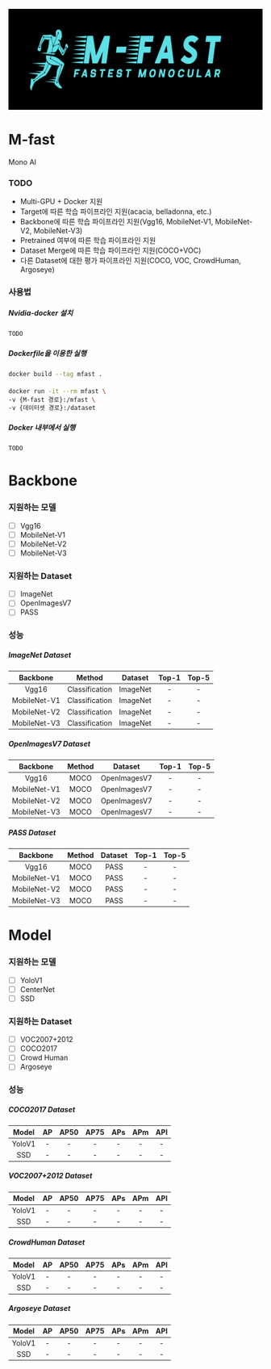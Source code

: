 <p align="center"><img src="./images/M-FastLogo.png" width="700px" height="200px" title="M-Fast Logo"/></p>

# M-fast
Mono AI 

### TODO
- Multi-GPU + Docker 지원
- Target에 따른 학습 파이프라인 지원(acacia, belladonna, etc.)
- Backbone에 따른 학습 파이프라인 지원(Vgg16, MobileNet-V1, MobileNet-V2, MobileNet-V3)
- Pretrained 여부에 따른 학습 파이프라인 지원
- Dataset Merge에 따른 학습 파이프라인 지원(COCO+VOC)
- 다른 Dataset에 대한 평가 파이프라인 지원(COCO, VOC, CrowdHuman, Argoseye)

### 사용법

##### Nvidia-docker 설치
```bash
TODO
```

##### Dockerfile을 이용한 실행
```bash
docker build --tag mfast .

docker run -it --rm mfast \
-v {M-fast 경로}:/mfast \
-v {데이터셋 경로}:/dataset
```

##### Docker 내부에서 실행
```bash
TODO
```

# Backbone
### 지원하는 모델
- [ ] Vgg16
- [ ] MobileNet-V1
- [ ] MobileNet-V2
- [ ] MobileNet-V3

### 지원하는 Dataset
- [ ] ImageNet
- [ ] OpenImagesV7
- [ ] PASS

### 성능
##### ImageNet Dataset
|Backbone|Method|Dataset|Top-1|Top-5|
|:---:|:---:|:---:|:---:|:---:|
|Vgg16|Classification|ImageNet|-|-|
|MobileNet-V1|Classification|ImageNet|-|-|
|MobileNet-V2|Classification|ImageNet|-|-|
|MobileNet-V3|Classification|ImageNet|-|-|

##### OpenImagesV7 Dataset
|Backbone|Method|Dataset|Top-1|Top-5|
|:---:|:---:|:---:|:---:|:---:|
|Vgg16|MOCO|OpenImagesV7|-|-|
|MobileNet-V1|MOCO|OpenImagesV7|-|-|
|MobileNet-V2|MOCO|OpenImagesV7|-|-|
|MobileNet-V3|MOCO|OpenImagesV7|-|-|

##### PASS Dataset
|Backbone|Method|Dataset|Top-1|Top-5|
|:---:|:---:|:---:|:---:|:---:|
|Vgg16|MOCO|PASS|-|-|
|MobileNet-V1|MOCO|PASS|-|-|
|MobileNet-V2|MOCO|PASS|-|-|
|MobileNet-V3|MOCO|PASS|-|-|
  
# Model
### 지원하는 모델
- [ ] YoloV1
- [ ] CenterNet
- [ ] SSD

### 지원하는 Dataset
- [ ] VOC2007+2012
- [ ] COCO2017
- [ ] Crowd Human
- [ ] Argoseye

### 성능
##### COCO2017 Dataset
|Model|AP|AP50|AP75|APs|APm|APl|
|:---:|:---:|:---:|:---:|:---:|:---:|:---:|
|YoloV1|-|-|-|-|-|-|
|SSD|-|-|-|-|-|-|

##### VOC2007+2012 Dataset
|Model|AP|AP50|AP75|APs|APm|APl|
|:---:|:---:|:---:|:---:|:---:|:---:|:---:|
|YoloV1|-|-|-|-|-|-|
|SSD|-|-|-|-|-|-|

##### CrowdHuman Dataset
|Model|AP|AP50|AP75|APs|APm|APl|
|:---:|:---:|:---:|:---:|:---:|:---:|:---:|
|YoloV1|-|-|-|-|-|-|
|SSD|-|-|-|-|-|-|

##### Argoseye Dataset
|Model|AP|AP50|AP75|APs|APm|APl|
|:---:|:---:|:---:|:---:|:---:|:---:|:---:|
|YoloV1|-|-|-|-|-|-|
|SSD|-|-|-|-|-|-|